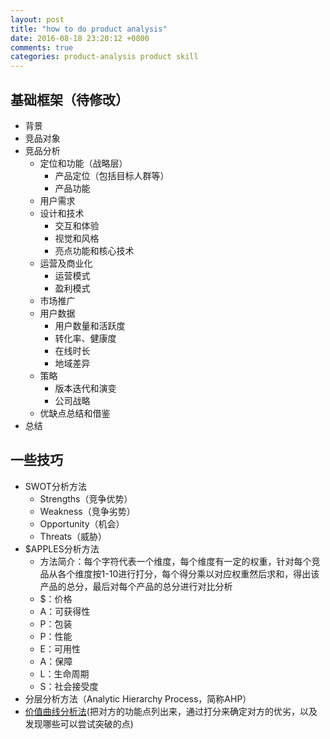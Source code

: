 ```yaml
---
layout: post
title: "how to do product analysis"
date: 2016-08-18 23:20:12 +0800
comments: true
categories: product-analysis product skill
---
```

## 基础框架（待修改）
- 背景
- 竞品对象
- 竞品分析
  - 定位和功能（战略层）
    - 产品定位（包括目标人群等）
    - 产品功能
  - 用户需求
  - 设计和技术
    - 交互和体验
    - 视觉和风格
    - 亮点功能和核心技术
  - 运营及商业化
    - 运营模式
    - 盈利模式
  - 市场推广
  - 用户数据
    - 用户数量和活跃度
    - 转化率、健康度
    - 在线时长
    - 地域差异
  - 策略
    - 版本迭代和演变
    - 公司战略
  - 优缺点总结和借鉴
- 总结

## 一些技巧
- SWOT分析方法
    - Strengths（竞争优势）
    - Weakness（竞争劣势）
    - Opportunity（机会）
    - Threats（威胁）
- $APPLES分析方法
    - 方法简介：每个字符代表一个维度，每个维度有一定的权重，针对每个竞品从各个维度按1-10进行打分，每个得分乘以对应权重然后求和，得出该产品的总分，最后对每个产品的总分进行对比分析
    - $：价格
    - A：可获得性
    - P：包装
    - P：性能
    - E：可用性
    - A：保障
    - L：生命周期
    - S：社会接受度
- 分层分析方法（Analytic Hierarchy Process，简称AHP）
- [价值曲线分析法][1](把对方的功能点列出来，通过打分来确定对方的优劣，以及发现哪些可以尝试突破的点)

[1]:  https://mp.weixin.qq.com/s?__biz=MjM5NTQ5MjIyMA==&mid=2654536858&idx=1&sn=118a3b0cc1e71c2c12f5298ef9525575&scene=0&uin=MTAyNjk3NjU%3D&key=b28b03434249256b5d8bbd9e720b8690214b4aa0fe85280260a8a058bd283c346a27ac34aa990858a2f6a4a2ede71ebf&devicetype=iMac+MacBookPro11%2C5+OSX+OSX+10.11.4+build(15E65)&version=11020201&lang=en&pass_ticket=GuRRVXqHHQ%2BqQDDbGaOQsPvNbUGIQQ2J0sLeZas0UF0%3D
